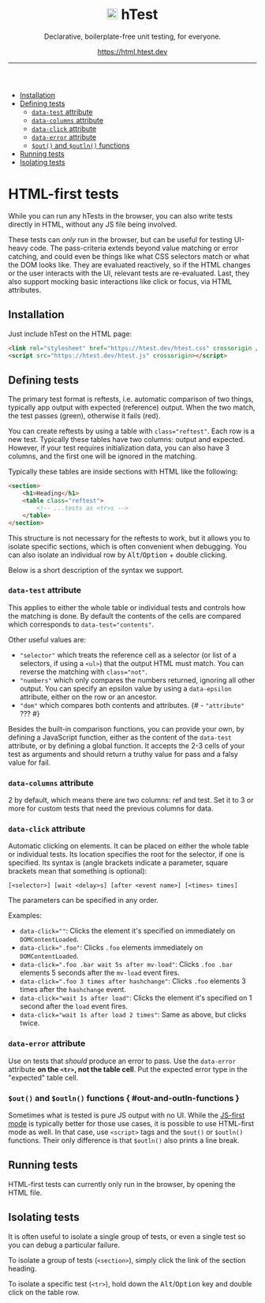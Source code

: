 <header class="readme-only">

# <img src="https://htest.dev/assets/images/logo.svg" class="logo" width="22"> **h**Test

Declarative, boilerplate-free unit testing, for everyone.

https://html.htest.dev
<hr class="readme-only" />
</header>

<nav class="sidebar toc" id="main-contents">

- [Installation](#installation)
- [Defining tests](#defining-tests)
	- [`data-test` attribute](#data-test-attribute)
	- [`data-columns` attribute](#data-columns-attribute)
	- [`data-click` attribute](#data-click-attribute)
	- [`data-error` attribute](#data-error-attribute)
	- [`$out()` and `$outln()` functions](#out-and-outln-functions)
- [Running tests](#running-tests)
- [Isolating tests](#isolating-tests)

</nav>

<main>

# HTML-first tests

While you can run any hTests in the browser,
you can also write tests directly in HTML,
without any JS file being involved.

These tests can *only* run in the browser, but can be useful for testing UI-heavy code.
The pass-criteria extends beyond value matching or error catching, and could even be things like what CSS selectors match or what the DOM looks like.
They are evaluated reactively, so if the HTML changes or the user interacts with the UI, relevant tests are re-evaluated.
Last, they also support mocking basic interactions like click or focus, via HTML attributes.

## Installation

Just include hTest on the HTML page:

```html
<link rel="stylesheet" href="https://htest.dev/htest.css" crossorigin />
<script src="https://htest.dev/htest.js" crossorigin></script>
```

## Defining tests

The primary test format is reftests, i.e. automatic comparison of two things, typically app output with expected (reference) output. When the two match, the test passes (green), otherwise it fails (red).

You can create reftests by using a table with `class="reftest"`. Each row is a new test. Typically these tables have two columns: output and expected. However, if your test requires initialization data, you can also have 3 columns, and the first one will be ignored in the matching.

Typically these tables are inside sections with HTML like the following:

```html
<section>
	<h1>Heading</h1>
	<table class="reftest">
		<!-- ...tests as <tr>s -->
	</table>
</section>
```

This structure is not necessary for the reftests to work, but it allows you to isolate specific sections, which is often convenient when debugging.
You can also isolate an individual row by <kbd>Alt</kbd>/<kbd>Option</kbd> + double clicking.

Below is a short description of the syntax we support.

### `data-test` attribute

This applies to either the whole table or individual tests and controls how the matching is done.
By default the contents of the cells are compared which corresponds to `data-test="contents"`.

Other useful values are:

- `"selector"` which treats the reference cell as a selector (or list of a selectors, if using a `<ul>`) that the output HTML must match. You can reverse the matching with `class="not"`.
- `"numbers"` which only compares the numbers returned, ignoring all other output. You can specify an epsilon value by using a `data-epsilon` attribute, either on the row or an ancestor.
- `"dom"` which compares both contents and attributes.
{# - `"attribute"` ??? #}

Besides the built-in comparison functions, you can provide your own, by defining a JavaScript function, either as the content of the `data-test` attribute, or by defining a global function.
It accepts the 2-3 cells of your test as arguments and should return a truthy value for pass and a falsy value for fail.

### `data-columns` attribute

2 by default, which means there are two columns: ref and test.
Set it to 3 or more for custom tests that need the previous columns for data.

### `data-click` attribute

Automatic clicking on elements. It can be placed on either the whole table or individual tests. Its location specifies the root for the selector, if one is specified. Its syntax is (angle brackets indicate a parameter, square brackets mean that something is optional):

```
[<selector>] [wait <delay>s] [after <event name>] [<times> times]
```

The parameters can be specified in any order.

Examples:

- `data-click=""`: Clicks the element it's specified on immediately on `DOMContentLoaded`.
- `data-click=".foo"`: Clicks `.foo` elements immediately on `DOMContentLoaded`.
- `data-click=".foo .bar wait 5s after mv-load"`: Clicks `.foo .bar` elements 5 seconds after the `mv-load` event fires.
- `data-click=".foo 3 times after hashchange"`: Clicks `.foo` elements 3 times after the `hashchange` event.
- `data-click="wait 1s after load"`: Clicks the element it's specified on 1 second after the `load` event fires.
- `data-click="wait 1s after load 2 times"`: Same as above, but clicks twice.

### `data-error` attribute

Use on tests that *should* produce an error to pass.
Use the `data-error` attribute **on the `<tr>`, not the table cell**.
Put the expected error type in the "expected" table cell.

### `$out()` and `$outln()` functions { #out-and-outln-functions }

Sometimes what is tested is pure JS output with no UI.
While the [JS-first mode](https://htest.dev/docs/define/) is typically better for those use cases, it is possible to use HTML-first mode as well.
In that case, use `<script>` tags and the `$out()` or `$outln()` functions.
Their only difference is that `$outln()` also prints a line break.

## Running tests

HTML-first tests can currently only run in the browser, by opening the HTML file.

## Isolating tests

It is often useful to isolate a single group of tests, or even a single test so you can debug a particular failure.

To isolate a group of tests (`<section>`), simply click the link of the section heading.

To isolate a specific test (`<tr>`), hold down the <kbd>Alt</kbd>/<kbd>Option</kbd> key and double click on the table row.

</main>
